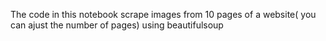 The code in this notebook scrape images from 10 pages of a website( you can ajust the number of pages) using beautifulsoup
